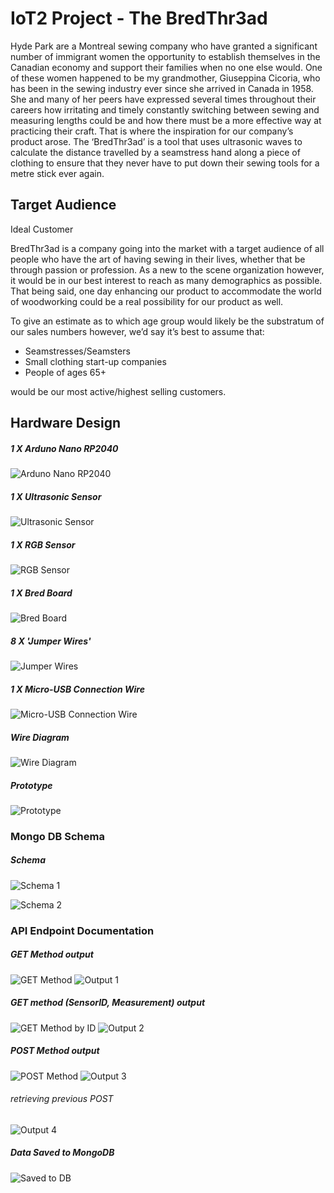 
# IoT2 Project - The BredThr3ad

Hyde Park are a Montreal sewing company who have granted a 
significant number of immigrant women the opportunity to 
establish themselves in the Canadian economy and support 
their families when no one else would. One of these women 
happened to be my grandmother, Giuseppina Cicoria, who has 
been in the sewing industry ever since she arrived in Canada 
in 1958. She and many of her peers have expressed several times 
throughout their careers how irritating and timely constantly 
switching between sewing and measuring lengths could be and how 
there must be a more effective way at practicing their craft. 
That is where the inspiration for our company’s product arose. 
The ‘BredThr3ad’ is a tool that uses ultrasonic waves to calculate 
the distance travelled by a seamstress hand along a piece of clothing 
to ensure that they never have to put down their sewing tools for a metre 
stick ever again.
## Target Audience
Ideal Customer

BredThr3ad is a company going into the market with a target audience of all people who have the art of having sewing in their lives, whether that be through passion or profession. As a new to the scene organization however, it would be in our best interest to reach as many demographics as possible. That being said, one day enhancing our product to accommodate the world of woodworking could be a real possibility for our product as well.

To give an estimate as to which age group would likely be the substratum of our sales numbers however, we’d say it’s best to assume that: 
- Seamstresses/Seamsters 
-	Small clothing start-up companies
-	People of ages 65+

 would be our most active/highest selling customers.   

## Hardware Design


##### 1 X Arduno Nano RP2040 
![Arduno Nano RP2040](https://github.com/Iantomasi/IoT2FinalProject/blob/master/Screenshots/Picture1.jpg?raw=true)

##### 1 X Ultrasonic Sensor 
![Ultrasonic Sensor](https://github.com/Iantomasi/IoT2FinalProject/blob/master/Screenshots/Picture2.jpg?raw=true)

##### 1 X RGB Sensor
![RGB Sensor](https://github.com/Iantomasi/IoT2FinalProject/blob/master/Screenshots/Picture3.jpg?raw=true)

##### 1 X Bred Board
![Bred Board](https://github.com/Iantomasi/IoT2FinalProject/blob/master/Screenshots/Picture4.jpg?raw=true)

##### 8 X 'Jumper Wires'
![Jumper Wires](https://github.com/Iantomasi/IoT2FinalProject/blob/master/Screenshots/Picture5.jpg?raw=true)

##### 1 X Micro-USB Connection Wire 
![Micro-USB Connection Wire](https://github.com/Iantomasi/IoT2FinalProject/blob/master/Screenshots/Picture6.jpg?raw=true)

##### Wire Diagram 
![Wire Diagram](https://github.com/Iantomasi/IoT2FinalProject/blob/master/Screenshots/Picture7.jpg?raw=true)

##### Prototype 
![Prototype](https://github.com/Iantomasi/IoT2FinalProject/blob/master/Screenshots/Picture8.jpg?raw=true)



### Mongo DB Schema

##### Schema
![Schema 1](https://github.com/Iantomasi/IoT2FinalProject/blob/master/Screenshots/Picture9.jpg?raw=true)

![Schema 2](https://github.com/Iantomasi/IoT2FinalProject/blob/master/Screenshots/Picture11.jpg?raw=true)


### API Endpoint Documentation

##### GET Method output
![GET Method](https://github.com/Iantomasi/IoT2FinalProject/blob/master/Screenshots/Picture12.jpg?raw=true)
![Output 1](https://github.com/Iantomasi/IoT2FinalProject/blob/master/Screenshots/Picture13.jpg?raw=true)

##### GET method (SensorID, Measurement) output 
![GET Method by ID](https://github.com/Iantomasi/IoT2FinalProject/blob/master/Screenshots/Picture14.jpg?raw=true)
![Output 2](https://github.com/Iantomasi/IoT2FinalProject/blob/master/Screenshots/Picture15.jpg?raw=true)

##### POST Method output
![POST Method](https://github.com/Iantomasi/IoT2FinalProject/blob/master/Screenshots/Picture16.jpg?raw=true)
![Output 3](https://github.com/Iantomasi/IoT2FinalProject/blob/master/Screenshots/Picture17.jpg?raw=true)
###### retrieving previous POST
![Output 4](https://github.com/Iantomasi/IoT2FinalProject/blob/master/Screenshots/Picture18.jpg?raw=true)


##### Data Saved to MongoDB 
![Saved to DB](https://github.com/Iantomasi/IoT2FinalProject/blob/master/Screenshots/Picture19.jpg?raw=true)
